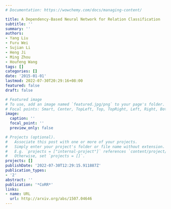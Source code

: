 ```yaml
---
# Documentation: https://wowchemy.com/docs/managing-content/

title: A Dependency-Based Neural Network for Relation Classification
subtitle: ''
summary: ''
authors:
- Yang Liu
- Furu Wei
- Sujian Li
- Heng Ji
- Ming Zhou
- Houfeng Wang
tags: []
categories: []
date: '2015-01-01'
lastmod: 2022-07-30T20:29:16+08:00
featured: false
draft: false

# Featured image
# To use, add an image named `featured.jpg/png` to your page's folder.
# Focal points: Smart, Center, TopLeft, Top, TopRight, Left, Right, BottomLeft, Bottom, BottomRight.
image:
  caption: ''
  focal_point: ''
  preview_only: false

# Projects (optional).
#   Associate this post with one or more of your projects.
#   Simply enter your project's folder or file name without extension.
#   E.g. `projects = ["internal-project"]` references `content/project/deep-learning/index.md`.
#   Otherwise, set `projects = []`.
projects: []
publishDate: '2022-07-30T12:29:15.911887Z'
publication_types:
- '2'
abstract: ''
publication: '*CoRR*'
links:
- name: URL
  url: http://arxiv.org/abs/1507.04646
---
```

